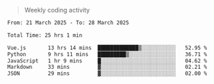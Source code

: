 > Weekly coding activity
<!--START_SECTION:waka-->

```txt
From: 21 March 2025 - To: 28 March 2025

Total Time: 25 hrs 1 min

Vue.js       13 hrs 14 mins  █████████████▒░░░░░░░░░░░   52.95 %
Python       9 hrs 11 mins   █████████▒░░░░░░░░░░░░░░░   36.71 %
JavaScript   1 hr 9 mins     █░░░░░░░░░░░░░░░░░░░░░░░░   04.62 %
Markdown     33 mins         ▓░░░░░░░░░░░░░░░░░░░░░░░░   02.21 %
JSON         29 mins         ▓░░░░░░░░░░░░░░░░░░░░░░░░   02.00 %
```

<!--END_SECTION:waka-->
